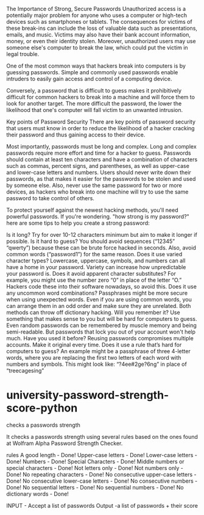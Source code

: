 The Importance of Strong, Secure Passwords
Unauthorized access is a potentially major problem for anyone who uses a computer or high-tech devices such as smartphones or tablets. The consequences for victims of these break-ins can include the loss of valuable data such as presentations, emails, and music. Victims may also have their bank account information, money, or even their identity stolen. Moreover, unauthorized users may use someone else's computer to break the law, which could put the victim in legal trouble.

One of the most common ways that hackers break into computers is by guessing passwords. Simple and commonly used passwords enable intruders to easily gain access and control of a computing device.

Conversely, a password that is difficult to guess makes it prohibitively difficult for common hackers to break into a machine and will force them to look for another target. The more difficult the password, the lower the likelihood that one's computer will fall victim to an unwanted intrusion.

Key points of Password Security
There are key points of password security that users must know in order to reduce the likelihood of a hacker cracking their password and thus gaining access to their device.

Most importantly, passwords must be long and complex.
Long and complex passwords require more effort and time for a hacker to guess.
Passwords should contain at least ten characters and have a combination of characters such as commas, percent signs, and parentheses, as well as upper-case and lower-case letters and numbers.
Users should never write down their passwords, as that makes it easier for the passwords to be stolen and used by someone else.
Also, never use the same password for two or more devices, as hackers who break into one machine will try to use the same password to take control of others.

To protect yourself against the newest hacking methods, you'll need powerful passwords. If you're wondering. "how strong is my password?" here are some tips to help you create a strong password:

Is it long? Try for over 10-12 characters minimum but aim to make it longer if possible.
Is it hard to guess? You should avoid sequences (“12345” “qwerty”) because these can be brute force hacked in seconds. Also, avoid common words (“password1”) for the same reason.
Does it use varied character types? Lowercase, uppercase, symbols, and numbers can all have a home in your password. Variety can increase how unpredictable your password is.
Does it avoid apparent character substitutes? For example, you might use the number zero “0” in place of the letter “O.” Hackers code these into their software nowadays, so avoid this.
Does it use any uncommon word combinations? Passphrases might be more secure when using unexpected words. Even if you are using common words, you can arrange them in an odd order and make sure they are unrelated. Both methods can throw off dictionary hacking.
Will you remember it? Use something that makes sense to you but will be hard for computers to guess. Even random passwords can be remembered by muscle memory and being semi-readable. But passwords that lock you out of your account won't help much.
Have you used it before? Reusing passwords compromises multiple accounts. Make it original every time.
Does it use a rule that’s hard for computers to guess? An example might be a passphrase of three 4-letter words, where you are replacing the first two letters of each word with numbers and symbols. This might look like: “?4ee#2ge?6ng” in place of “treecagesing”
# university-password-strength-score-python
checks a passwords strength 


It checks a passwords strength using several rules based on the ones found at Wolfram Alpha Password Strength Checker.

rules 
A good length - Done!
Upper-case letters - Done!
Lower-case letters - Done!
Numbers - Done!
Special Characters - Done!
Middle numbers or special characters - Done!
Not letters only - Done!
Not numbers only - Done!
No repeating characters - Done!
No consecutive upper-case letters - Done!
No consecutive lower-case letters - Done!
No consecutive numbers - Done!
No sequential letters - Done!
No sequential numbers - Done!
No dictionary words - Done!


INPUT - Accept a list of passwords
Output -a list of passwords + their score
